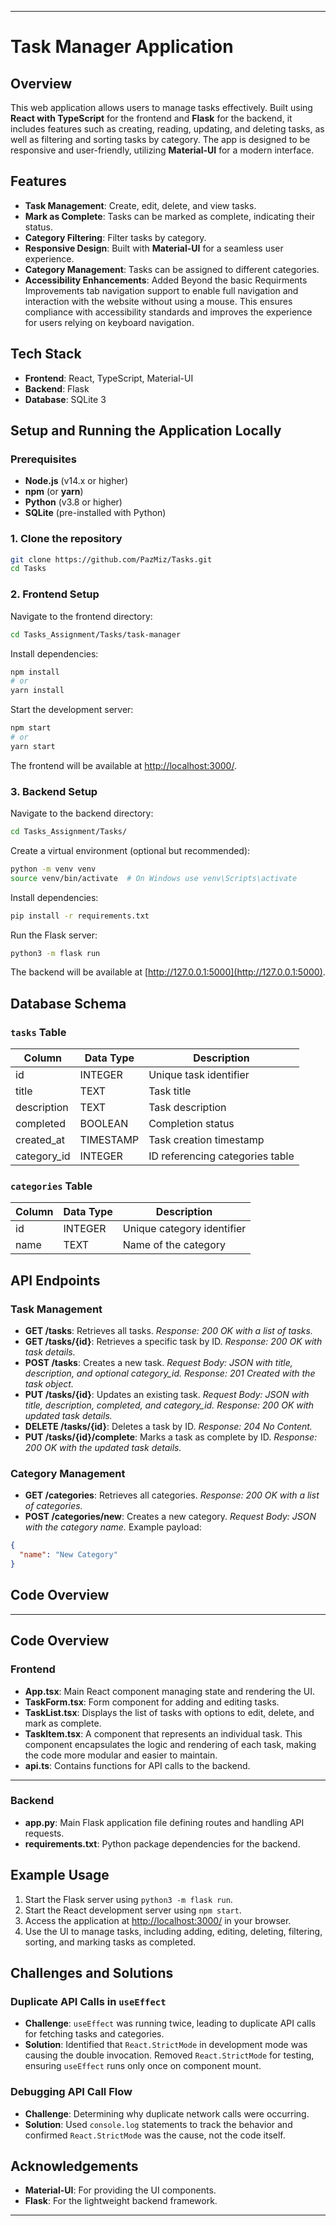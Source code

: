 
---

# Task Manager Application

## Overview
This web application allows users to manage tasks effectively. Built using **React with TypeScript** for the frontend and **Flask** for the backend, it includes features such as creating, reading, updating, and deleting tasks, as well as filtering and sorting tasks by category. The app is designed to be responsive and user-friendly, utilizing **Material-UI** for a modern interface.

## Features
- **Task Management**: Create, edit, delete, and view tasks.
- **Mark as Complete**: Tasks can be marked as complete, indicating their status.
- **Category Filtering**: Filter tasks by category.
- **Responsive Design**: Built with **Material-UI** for a seamless user experience.
- **Category Management**: Tasks can be assigned to different categories.
- **Accessibility Enhancements**: Added Beyond the basic Requirments Improvements tab navigation support to enable full navigation and interaction with the website without using a mouse. This ensures compliance with accessibility standards and improves the experience for users relying on keyboard navigation.

## Tech Stack
- **Frontend**: React, TypeScript, Material-UI
- **Backend**: Flask
- **Database**: SQLite 3

## Setup and Running the Application Locally

### Prerequisites
- **Node.js** (v14.x or higher)
- **npm** (or **yarn**)
- **Python** (v3.8 or higher)
- **SQLite** (pre-installed with Python)

### 1. Clone the repository
```bash
git clone https://github.com/PazMiz/Tasks.git
cd Tasks
```

### 2. Frontend Setup
Navigate to the frontend directory:
```bash
cd Tasks_Assignment/Tasks/task-manager
```

Install dependencies:
```bash
npm install
# or
yarn install
```

Start the development server:
```bash
npm start
# or
yarn start
```

The frontend will be available at [http://localhost:3000/](http://localhost:3000/).

### 3. Backend Setup
Navigate to the backend directory:
```bash
cd Tasks_Assignment/Tasks/
```

Create a virtual environment (optional but recommended):
```bash
python -m venv venv
source venv/bin/activate  # On Windows use venv\Scripts\activate
```

Install dependencies:
```bash
pip install -r requirements.txt
```

Run the Flask server:
```bash
python3 -m flask run
```

The backend will be available at [http://127.0.0.1:5000](http://127.0.0.1:5000).

## Database Schema

### `tasks` Table
| Column       | Data Type      | Description                              |
|--------------|----------------|------------------------------------------|
| id           | INTEGER        | Unique task identifier                   |
| title        | TEXT           | Task title                               |
| description  | TEXT           | Task description                         |
| completed    | BOOLEAN        | Completion status                        |
| created_at   | TIMESTAMP      | Task creation timestamp                  |
| category_id  | INTEGER        | ID referencing categories table          |

### `categories` Table
| Column  | Data Type | Description               |
|---------|-----------|---------------------------|
| id      | INTEGER   | Unique category identifier|
| name    | TEXT      | Name of the category      |

## API Endpoints

### Task Management
- **GET /tasks**: Retrieves all tasks. *Response: 200 OK with a list of tasks.*
- **GET /tasks/{id}**: Retrieves a specific task by ID. *Response: 200 OK with task details.*
- **POST /tasks**: Creates a new task. *Request Body: JSON with title, description, and optional category_id.* *Response: 201 Created with the task object.*
- **PUT /tasks/{id}**: Updates an existing task. *Request Body: JSON with title, description, completed, and category_id.* *Response: 200 OK with updated task details.*
- **DELETE /tasks/{id}**: Deletes a task by ID. *Response: 204 No Content.*
- **PUT /tasks/{id}/complete**: Marks a task as complete by ID. *Response: 200 OK with the updated task details.*

### Category Management
- **GET /categories**: Retrieves all categories. *Response: 200 OK with a list of categories.*
- **POST /categories/new**: Creates a new category. *Request Body: JSON with the category name.* Example payload:
```json
{ 
  "name": "New Category"
}
```

## Code Overview
---

## Code Overview

### Frontend
- **App.tsx**: Main React component managing state and rendering the UI.
- **TaskForm.tsx**: Form component for adding and editing tasks.
- **TaskList.tsx**: Displays the list of tasks with options to edit, delete, and mark as complete.
- **TaskItem.tsx**: A component that represents an individual task. This component encapsulates the logic and rendering of each task, making the code more modular and easier to maintain.
- **api.ts**: Contains functions for API calls to the backend.

---

### Backend
- **app.py**: Main Flask application file defining routes and handling API requests.
- **requirements.txt**: Python package dependencies for the backend.

## Example Usage
1. Start the Flask server using `python3 -m flask run`.
2. Start the React development server using `npm start`.
3. Access the application at [http://localhost:3000/](http://localhost:3000/) in your browser.
4. Use the UI to manage tasks, including adding, editing, deleting, filtering, sorting, and marking tasks as completed.

## Challenges and Solutions

### Duplicate API Calls in `useEffect`
- **Challenge**: `useEffect` was running twice, leading to duplicate API calls for fetching tasks and categories.
- **Solution**: Identified that `React.StrictMode` in development mode was causing the double invocation. Removed `React.StrictMode` for testing, ensuring `useEffect` runs only once on component mount.

### Debugging API Call Flow
- **Challenge**: Determining why duplicate network calls were occurring.
- **Solution**: Used `console.log` statements to track the behavior and confirmed `React.StrictMode` was the cause, not the code itself.

## Acknowledgements
- **Material-UI**: For providing the UI components.
- **Flask**: For the lightweight backend framework.

--- 

